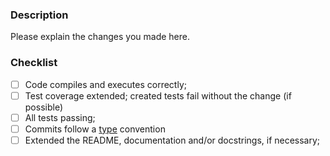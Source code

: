 ### Description
Please explain the changes you made here.

### Checklist
- [ ] Code compiles and executes correctly;
- [ ] Test coverage extended; created tests fail without the change (if possible)
- [ ] All tests passing;
- [ ] Commits follow a [type](https://gist.github.com/brianclements/841ea7bffdb01346392c#type) convention
- [ ] Extended the README, documentation and/or docstrings, if necessary;